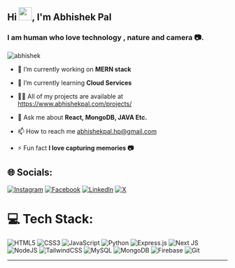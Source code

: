   <h2 align="left">Hi <img src="https://github.com/TheDudeThatCode/TheDudeThatCode/blob/master/Assets/Hi.gif" width="30">, I'm Abhishek Pal </h2  >
<h3 align="left">I am human who love technology , nature and camera 📷.</h3>

<p align="left"> <img src="https://komarev.com/ghpvc/?username=venkateeshh&label=Profile%20views&color=0e75b6&style=flat" alt="abhishek" /> </p>

- 🔭 I’m currently working on **MERN stack**

- 🌱 I’m currently learning **Cloud Services**

- 👨‍💻 All of my projects are available at https://www.abhishekpal.com/projects/

- 💬 Ask me about **React, MongoDB, JAVA Etc.**

- 📫 How to reach me  abhishekpal.hp@gmail.com

- ⚡ Fun fact **I love capturing memories 📷**

## 🌐 Socials:
[![Instagram](https://img.shields.io/badge/Instagram-%23E4405F.svg?logo=Instagram&logoColor=white)](https://instagram.com/ethii.abhishek) [![Facebook](https://img.shields.io/badge/Facebook-%23E4405F.svg?logo=Facebook&logoColor=white)](https://facebook.com/ethii.abhishek) [![LinkedIn](https://img.shields.io/badge/LinkedIn-%230077B5.svg?logo=linkedin&logoColor=white)](https://linkedin.com/in/ethii-abhishek) [![X](https://img.shields.io/badge/X-black.svg?logo=X&logoColor=white)](https://x.com/ethii-abhishek) 


# 💻 Tech Stack:
![HTML5](https://img.shields.io/badge/html5-%23E34F26.svg?style=flat&logo=html5&logoColor=white) ![CSS3](https://img.shields.io/badge/css3-%231572B6.svg?style=flat&logo=css3&logoColor=white) ![JavaScript](https://img.shields.io/badge/javascript-%23323330.svg?style=flat&logo=javascript&logoColor=%23F7DF1E) ![Python](https://img.shields.io/badge/typescript-%23007ACC.svg?style=flat&logo=typescript&logoColor=white) ![Express.js](https://img.shields.io/badge/express.js-%23404d59.svg?style=flat&logo=express&logoColor=%2361DAFB) ![Next JS](https://img.shields.io/badge/Next-black?style=flat&logo=next.js&logoColor=white) ![NodeJS](https://img.shields.io/badge/node.js-6DA55F?style=flat&logo=node.js&logoColor=white) ![TailwindCSS](https://img.shields.io/badge/tailwindcss-%2338B2AC.svg?style=flat&logo=tailwind-css&logoColor=white) ![MySQL](https://img.shields.io/badge/mysql-4479A1.svg?style=flat&logo=mysql&logoColor=white) ![MongoDB](https://img.shields.io/badge/MongoDB-%234ea94b.svg?style=flat&logo=mongodb&logoColor=white) ![Firebase](https://img.shields.io/badge/firebase-a08021?style=flat&logo=firebase&logoColor=ffcd34) ![Git](https://img.shields.io/badge/git-%23F05033.svg?style=flat&logo=git&logoColor=white)

---
